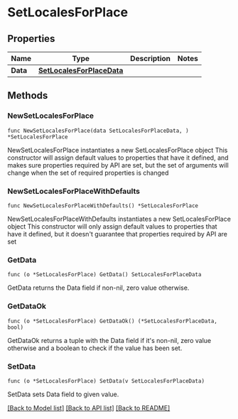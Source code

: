# SetLocalesForPlace

## Properties

Name | Type | Description | Notes
------------ | ------------- | ------------- | -------------
**Data** | [**SetLocalesForPlaceData**](SetLocalesForPlaceData.md) |  | 

## Methods

### NewSetLocalesForPlace

`func NewSetLocalesForPlace(data SetLocalesForPlaceData, ) *SetLocalesForPlace`

NewSetLocalesForPlace instantiates a new SetLocalesForPlace object
This constructor will assign default values to properties that have it defined,
and makes sure properties required by API are set, but the set of arguments
will change when the set of required properties is changed

### NewSetLocalesForPlaceWithDefaults

`func NewSetLocalesForPlaceWithDefaults() *SetLocalesForPlace`

NewSetLocalesForPlaceWithDefaults instantiates a new SetLocalesForPlace object
This constructor will only assign default values to properties that have it defined,
but it doesn't guarantee that properties required by API are set

### GetData

`func (o *SetLocalesForPlace) GetData() SetLocalesForPlaceData`

GetData returns the Data field if non-nil, zero value otherwise.

### GetDataOk

`func (o *SetLocalesForPlace) GetDataOk() (*SetLocalesForPlaceData, bool)`

GetDataOk returns a tuple with the Data field if it's non-nil, zero value otherwise
and a boolean to check if the value has been set.

### SetData

`func (o *SetLocalesForPlace) SetData(v SetLocalesForPlaceData)`

SetData sets Data field to given value.



[[Back to Model list]](../README.md#documentation-for-models) [[Back to API list]](../README.md#documentation-for-api-endpoints) [[Back to README]](../README.md)


